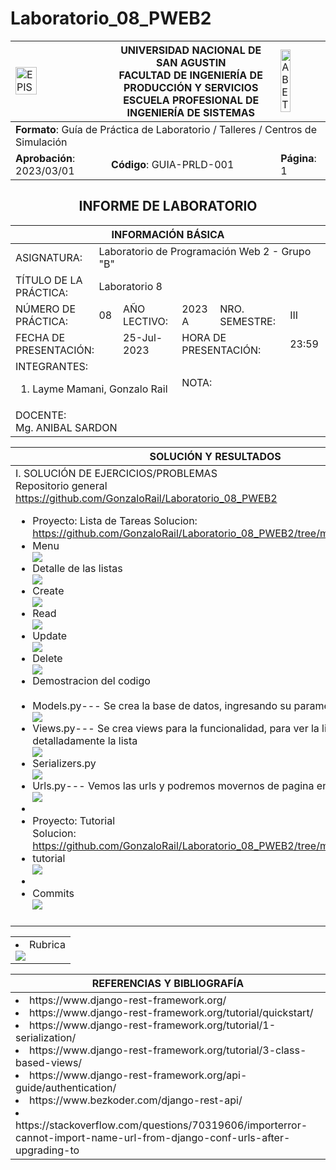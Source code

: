 # Laboratorio_08_PWEB2
<table>
    <theader>
        <tr>
            <td><img src="https://github.com/rescobedoq/pw2/blob/main/epis.png?raw=true" alt="EPIS" style="width:50%; height:auto"/></td>
            <th align="center">
                <span style="font-weight:bold;">UNIVERSIDAD NACIONAL DE SAN AGUSTIN</span><br />
                <span style="font-weight:bold;">FACULTAD DE INGENIERÍA DE PRODUCCIÓN Y SERVICIOS</span><br />
                <span style="font-weight:bold;">ESCUELA PROFESIONAL DE INGENIERÍA DE SISTEMAS</span>
            </th>
            <td><img src="https://github.com/rescobedoq/pw2/blob/main/abet.png?raw=true" alt="ABET" style="width:50%; height:auto"/></td>
        </tr>
    </theader>
    <tbody>
        <tr><td colspan="3"><span style="font-weight:bold;">Formato</span>: Guía de Práctica de Laboratorio / Talleres / Centros de Simulación</td></tr>
        <tr><td><span style="font-weight:bold;">Aprobación</span>:  2023/03/01</td><td><span style="font-weight:bold;">Código</span>: GUIA-PRLD-001</td><td><span style="font-weight:bold;">Página</span>: 1</td></tr>
    </tbody>
</table>
</div>
<div align="center">
    <span style="font-weight:bold;"><h2>INFORME DE LABORATORIO</h2></span>
</div>


<table>
<theader>
    <tr><th colspan="6" style="width:50%; height:auto; text-align:center">INFORMACIÓN BÁSICA</th></tr>
</theader>
<tbody>
    <tr>
        <td>ASIGNATURA:</td><td colspan="5">Laboratorio de Programación Web 2 - Grupo "B"</td>
    </tr>
    <tr>
        <td>TÍTULO DE LA PRÁCTICA:</td><td colspan="5">Laboratorio 8</td>
    </tr>
    <tr>
        <td>NÚMERO DE PRÁCTICA:</td><td>08</td><td>AÑO LECTIVO:</td><td>2023 A</td><td>NRO. SEMESTRE:</td><td>III</td>
    </tr>
    <tr>
        <td colspan="2">FECHA DE PRESENTACIÓN:</td><td>25-Jul-2023</td><td colspan="2">HORA DE PRESENTACIÓN:</td><td>23:59</td>
    </tr>
    <tr>
        <td colspan="3">INTEGRANTES:
        <ol>
        <li>Layme Mamani, Gonzalo Rail</li>
        </ol>
        </td>
        <td colspan="2"> NOTA:</td>
        <td>     </td>
    </tr>
    <tr>
        <td colspan="6">DOCENTE:<br>
        Mg. ANIBAL SARDON
        </td>
    </tr>
</tdbody>
</table>

<table>
    <theader>
        <tr>
            <th style="text-align:center">SOLUCIÓN Y RESULTADOS</th>
        </tr>
    </theader>
    <tbody>
        <tr>
            <td>
            I. SOLUCIÓN DE EJERCICIOS/PROBLEMAS<br>
                    Repositorio general<br>
                    <a href="https://github.com/GonzaloRail/Laboratorio_08_PWEB2">https://github.com/GonzaloRail/Laboratorio_08_PWEB2</a>
            <ul>
                <li>
                    Proyecto: Lista de Tareas
                    Solucion: <a href="https://github.com/GonzaloRail/Laboratorio_08_PWEB2/tree/main/listaDetareas">https://github.com/GonzaloRail/Laboratorio_08_PWEB2/tree/main/listaDetareas</a>
                    <li>Menu</li>
                    <img src="./img/menu.png">
                    <li>Detalle de las listas</li>
                    <img src="./img/detalleTarea.png">
                    <li>Create</li>
                    <img src="./img/ListaTareas.png">
                    <li>Read</li>
                    <img src="./img/menuRelleno.png">
                    <li>Update</li>
                    <img src="./img/update.png">
                    <li>Delete</li>
                    <img src="./img/delete.png"> 
                    <li>Demostracion del codigo</li><br>
                    <li>Models.py--- Se crea la base de datos, ingresando su parametros</li>
                    <img src="./img/models.png">
                    <li>Views.py--- Se crea views para la funcionalidad, para ver la lista y ver detalladamente la lista</li>
                    <img src="./img/views.png">
                    <li>Serializers.py</li>
                    <img src="./img/serializers.png">
                    <li>Urls.py--- Vemos las urls y podremos movernos de pagina en pagina</li>
                    <img src="./img/urls.png">
                </li>
                <li>
                    <li>Proyecto: Tutorial</li>
                    Solucion: <a href="https://github.com/GonzaloRail/Laboratorio_08_PWEB2/tree/main/tutorial/tutorial">https://github.com/GonzaloRail/Laboratorio_08_PWEB2/tree/main/tutorial/tutorial</a>
                    <li>tutorial</li>
                    <img src="./img/tutorial.png">
                </li>
                <li>
                    <li>Commits</li>
                    <img src="./img/comints.png">
                </li>
                </li>
            </ul>
            </td>
        </tr>
        <tr>
            <td>
            </td>
            </td>
        </tr>
    </tbody>
</table>

<table>
    <theader>
        <tr>
        </tr>
    </theader>
    <tbody>
        <tr>
            <td>
            <li>Rubrica</li>
            <img src="./img/rubrica.png">
            </td>
        </tr>
    </tbody>
</table>

<table>
    <theader>
        <tr>
         <th style="text-align:center">REFERENCIAS Y BIBLIOGRAFÍA</th>
        </tr>
    </theader>
    <tbody>
        <tr>
        <td>
                <li>https://www.django-rest-framework.org/</li>
                <li>https://www.django-rest-framework.org/tutorial/quickstart/</li>
                <li>https://www.django-rest-framework.org/tutorial/1-serialization/</li>
                <li>https://www.django-rest-framework.org/tutorial/3-class-based-views/</li>
                <li>https://www.django-rest-framework.org/api-guide/authentication/</li>
                <li>https://www.bezkoder.com/django-rest-api/</li>
                <li>https://stackoverflow.com/questions/70319606/importerror-cannot-import-name-url-from-django-conf-urls-after-upgrading-to</li>
            </td>
        </tr>
    </tbody>
</table>
